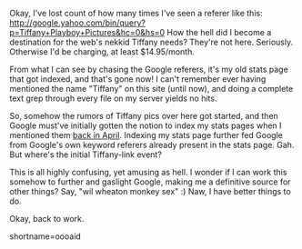 <p>Okay, I've lost count of how many times I've seen a referer like this:    <a href="http://google.yahoo.com/bin/query?p=Tiffany+Playboy+Pictures&amp;hc=0&amp;hs=0" target="_top">http://google.yahoo.com/bin/query?p=Tiffany+Playboy+Pictures&amp;hc=0&amp;hs=0</a>  How the hell did I become a destination for the web's nekkid Tiffany needs?  They're not here.  Seriously.  Otherwise I'd be charging, at least $14.95/month.</p>
<p>From what I can see by chasing the Google referers, it's my old stats page that got indexed, and that's gone now!  I can't remember ever having mentioned the name "Tiffany" on this site (until now), and doing a complete text grep through every file on my server yields no hits.</p>
<p>So, somehow the rumors of Tiffany pics over here got started, and then Google must've initially gotten the notion to index my stats pages when I mentioned them <a href="http://www.decafbad.com/mt/mt.cgi?__mode=view&amp;_type=entry&amp;id=109&amp;blog_id=3">back in April</a>.  Indexing my stats page further fed Google from Google's own keyword referers already present in the stats page.  Gah.  But where's the initial Tiffany-link event?</p>
<p>This is all highly confusing, yet amusing as hell.  I wonder if I can work this somehow to further and gaslight Google, making me a definitive source for other things?  Say, "wil wheaton monkey sex"  :)  Naw, I have better things to do.</p>
<p>Okay, back to work.<br />
</p>
<!--more-->
shortname=oooaid
